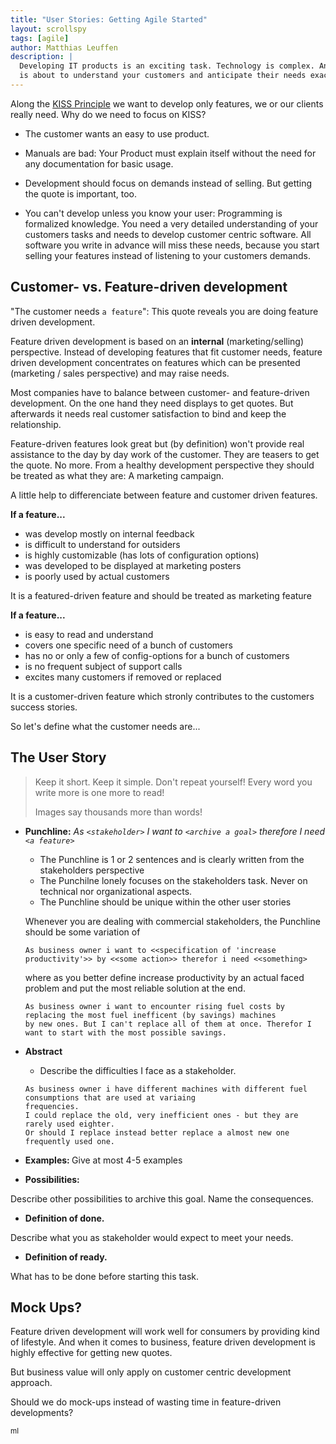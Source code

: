 ```yaml
---
title: "User Stories: Getting Agile Started"
layout: scrollspy
tags: [agile] 
author: Matthias Leuffen
description: |
  Developing IT products is an exciting task. Technology is complex. And product design 
  is about to understand your customers and anticipate their needs exactly.
---
```


Along the [KISS Principle](https://en.wikipedia.org/wiki/KISS_principle) we want to develop
only features, we or our clients really need. Why do we need to focus on KISS?



- The customer wants an easy to use product.

- Manuals are bad: Your Product must explain itself without the need for any
  documentation for basic usage.

- Development should focus on demands instead of selling. But getting the quote
    is important, too.
  
- You can't develop unless you know your user: Programming is formalized knowledge.
  You need a very detailed understanding of your customers tasks and needs to develop
  customer centric software. All software you write in advance will miss these needs,
  because you start selling your features instead of listening to your customers demands.
 

## Customer- vs. Feature-driven development

"The customer needs `a feature`": This quote reveals you are doing feature driven development.

Feature driven development is based on an **internal** (marketing/selling) perspective. Instead of
developing features that fit customer needs, feature driven development concentrates on features 
which can be presented (marketing / sales perspective) and may raise needs.

Most companies have to balance between customer- and feature-driven development. On the one hand
they need displays to get quotes. But afterwards it needs real customer satisfaction to bind and keep the relationship.

Feature-driven features look great but (by definition) won't provide real assistance to the
day by day work of the customer. They
are teasers to get the quote. No more. From a healthy development perspective they should be treated as what
they are: A marketing campaign.

A little help to differenciate between feature and customer driven features.

**If a feature...**
- was develop mostly on internal feedback
- is difficult to understand for outsiders
- is highly customizable (has lots of configuration options)
- was developed to be displayed at marketing posters
- is poorly used by actual customers

It is a featured-driven feature and should be treated as marketing feature

**If a feature...**
- is easy to read and understand
- covers one specific need of a bunch of customers
- has no or only a few of config-options for a bunch of customers
- is no frequent subject of support calls
- excites many customers if removed or replaced

It is a customer-driven feature which stronly contributes to the customers
success stories.

So let's define what the customer needs are...

## The User Story 

> Keep it short. Keep it simple. Don't repeat yourself!
> Every word you write more is one more to read!
>
> Images say thousands more than words!

- <b>Punchline:</b> *As `<stakeholder>` I want to `<archive a goal>` therefore I need `<a feature>`*
    - The Punchline is 1 or 2 sentences and is clearly written from the stakeholders perspective
    - The Punchilne lonely focuses on the stakeholders task. Never on technical nor organizational
      aspects.
    - The Punchline should be unique within the other user stories

    Whenever you are dealing with commercial stakeholders, the Punchline should be some variation of
    
    ```text
    As business owner i want to <<specification of 'increase productivity'>> by <<some action>> therefor i need <<something>
    ```
    where as you better define increase productivity by an actual faced problem and put the most
    reliable solution at the end.
    
    ```
    As business owner i want to encounter rising fuel costs by replacing the most fuel inefficent (by savings) machines 
    by new ones. But I can't replace all of them at once. Therefor I want to start with the most possible savings.
    ```

- <b>Abstract</b>
    - Describe the difficulties I face as a stakeholder.
    
    ```
    As business owner i have different machines with different fuel consumptions that are used at variaing 
    frequencies.
    I could replace the old, very inefficient ones - but they are rarely used eighter.
    Or should I replace instead better replace a almost new one frequently used one.
    ```
    
- <b>Examples: </b> Give at most 4-5 examples

- <b>Possibilities:</b>

Describe other possibilities to archive this goal. Name the consequences.

- <b>Definition of done.</b>

Describe what you as stakeholder would expect to meet your needs.

- <b>Definition of ready.</b>

What has to be done before starting this task.

## Mock Ups?

Feature driven development will work well for consumers by providing kind of lifestyle. 
And when it comes to business, feature driven development is highly effective for getting
new quotes.

But business value will only apply on customer centric development approach. 

Should we do mock-ups instead of wasting time in feature-driven developments? 

<small>ml</small>